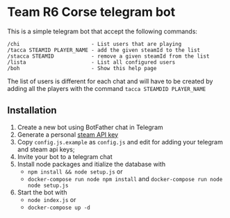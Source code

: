 # Team R6 Corse telegram bot

This is a simple telegram bot that accept the following commands:

```
/chi                       - List users that are playing
/tacca STEAMID PLAYER_NAME - add the given steamId to the list
/stacca STEAMID            - remove a given steamId from the list
/lista                     - List all configured users
/boh                       - Show this help page
```

The list of users is different for each chat and will have to be created 
by adding all the players with the command `tacca STEAMDID PLAYER_NAME`

## Installation
 1. Create a new bot using BotFather chat in Telegram
 1. Generate a personal [steam API key](https://steamcommunity.com/dev/apikey)
 1. Copy `config.js.example` as `config.js` and edit for adding your telegram and steam api keys;
 1. Invite your bot to a telegram chat
 1. Install node packages and itialize the database with
    * `npm install && node setup.js` or
    * `docker-compose run node npm install` and `docker-compose run node node setup.js` 
 1. Start the bot with 
    * `node index.js` or 
    * `docker-compose up -d`


